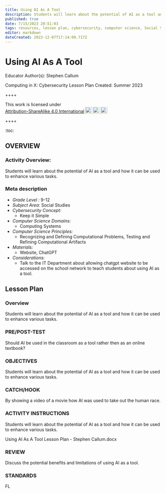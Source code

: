 ```yaml
---
title: Using AI As A Tool
description: Students will learn about the potential of AI as a tool and how it can be used to enhance various tasks.
published: true
date: 7/15/2023 20:51:03
tags: resources, lesson plan, cybersecurity, computer science, Social Studies 
editor: markdown
dateCreated: 2023-12-07T17:14:09.717Z
---
```

# Using AI As A Tool


Educator Author(s): Stephen Callum


Computing in X: Cybersecurity Lesson Plan 
Created: Summer 2023


++++
<p xmlns:cc="http://creativecommons.org/ns#" >This work is licensed under <a href="http://creativecommons.org/licenses/by-sa/4.0/?ref=chooser-v1" target="_blank" rel="license noopener noreferrer" style="display:inline-block;">Attribution-ShareAlike 4.0 International<img style="height:22px!important;margin-left:3px;vertical-align:text-bottom;" src="https://mirrors.creativecommons.org/presskit/icons/cc.svg?ref=chooser-v1"><img style="height:22px!important;margin-left:3px;vertical-align:text-bottom;" src="https://mirrors.creativecommons.org/presskit/icons/by.svg?ref=chooser-v1"><img style="height:22px!important;margin-left:3px;vertical-align:text-bottom;" src="https://mirrors.creativecommons.org/presskit/icons/sa.svg?ref=chooser-v1"></a></p>
++++


:toc:



## OVERVIEW


### Activity Overview:  
Students will learn about the potential of AI as a tool and how it can be used to enhance various tasks.


### Meta description
+ *Grade Level :* 9-12 
+ *Subject Area:* Social Studies 
+ *Cybersecurity Concept:* 
   + Keep it Simple
+ *Computer Science Domains:*
   + Computing Systems
+ *Computer Science Principles:*
   + Recognizing and Defining Computational Problems, Testing and Refining Computational Artifacts
+ *Materials:* 
   + Website, ChatGPT
+ *Considerations:*
   + Talk to the IT Department about allowing chatgpt website to be accessed on the school network to teach students about using AI as a tool.


## Lesson Plan
### Overview
Students will learn about the potential of AI as a tool and how it can be used to enhance various tasks.


### PRE/POST-TEST
Should AI be used in the classroom as a tool rather then as an online textbook?


### OBJECTIVES
Students will learn about the potential of AI as a tool and how it can be used to enhance various tasks.


### CATCH/HOOK
By showing a video of a movie how AI was used to take out the human race.


### ACTIVITY INSTRUCTIONS
Students will learn about the potential of AI as a tool and how it can be used to enhance various tasks.


Using AI As A Tool Lesson Plan - Stephen Callum.docx


### REVIEW
Discuss the potential benefits and limitations of using AI as a tool.


### STANDARDS        


FL